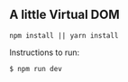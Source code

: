 ## A little Virtual DOM

```
npm install || yarn install
```

Instructions to run:

```
$ npm run dev
```
